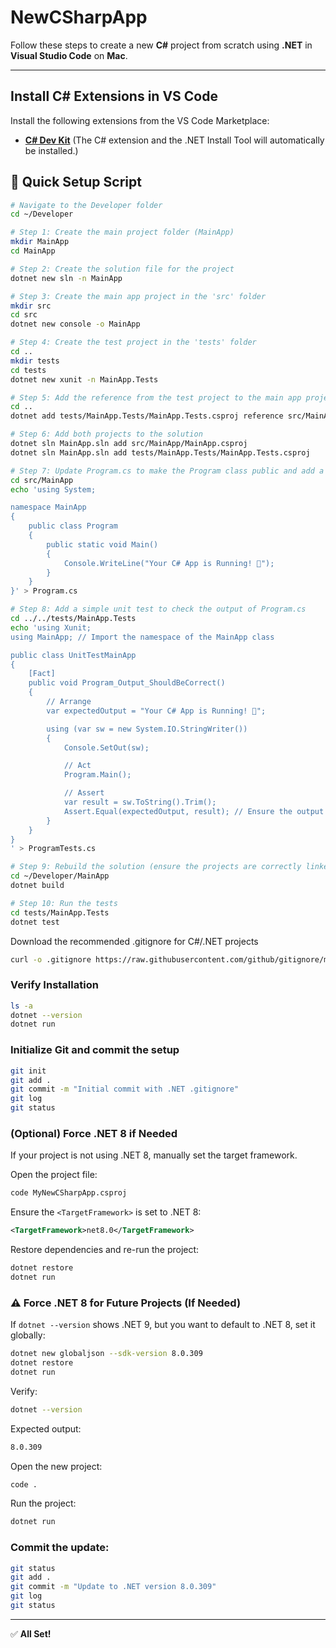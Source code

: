 # NewCSharpApp

Follow these steps to create a new **C#** project from scratch using **.NET** in **Visual Studio Code** on **Mac**.

---

## Install C# Extensions in VS Code

Install the following extensions from the VS Code Marketplace:
- **[C# Dev Kit](https://marketplace.visualstudio.com/items?itemName=ms-dotnettools.csdevkit)**
(The C# extension and the .NET Install Tool will automatically be installed.)

## 🚀 Quick Setup Script
```bash
# Navigate to the Developer folder
cd ~/Developer

# Step 1: Create the main project folder (MainApp)
mkdir MainApp
cd MainApp

# Step 2: Create the solution file for the project
dotnet new sln -n MainApp

# Step 3: Create the main app project in the 'src' folder
mkdir src
cd src
dotnet new console -o MainApp

# Step 4: Create the test project in the 'tests' folder
cd ..
mkdir tests
cd tests
dotnet new xunit -n MainApp.Tests

# Step 5: Add the reference from the test project to the main app project
cd ..
dotnet add tests/MainApp.Tests/MainApp.Tests.csproj reference src/MainApp/MainApp.csproj

# Step 6: Add both projects to the solution
dotnet sln MainApp.sln add src/MainApp/MainApp.csproj
dotnet sln MainApp.sln add tests/MainApp.Tests/MainApp.Tests.csproj

# Step 7: Update Program.cs to make the Program class public and add a namespace
cd src/MainApp
echo 'using System;

namespace MainApp
{
    public class Program
    {
        public static void Main()
        {
            Console.WriteLine("Your C# App is Running! 🚀");
        }
    }
}' > Program.cs

# Step 8: Add a simple unit test to check the output of Program.cs
cd ../../tests/MainApp.Tests
echo 'using Xunit;
using MainApp; // Import the namespace of the MainApp class

public class UnitTestMainApp
{
    [Fact]
    public void Program_Output_ShouldBeCorrect()
    {
        // Arrange
        var expectedOutput = "Your C# App is Running! 🚀";

        using (var sw = new System.IO.StringWriter())
        {
            Console.SetOut(sw);

            // Act
            Program.Main();

            // Assert
            var result = sw.ToString().Trim();
            Assert.Equal(expectedOutput, result); // Ensure the output matches
        }
    }
}
' > ProgramTests.cs

# Step 9: Rebuild the solution (ensure the projects are correctly linked)
cd ~/Developer/MainApp
dotnet build

# Step 10: Run the tests
cd tests/MainApp.Tests
dotnet test
```

Download the recommended .gitignore for C#/.NET projects
```bash
curl -o .gitignore https://raw.githubusercontent.com/github/gitignore/main/VisualStudio.gitignore
```

### Verify Installation

```bash
ls -a
dotnet --version
dotnet run
```

### Initialize Git and commit the setup

```bash
git init
git add .
git commit -m "Initial commit with .NET .gitignore"
git log
git status
```

### (Optional) Force .NET 8 if Needed

If your project is not using .NET 8, manually set the target framework.

Open the project file:

```bash
code MyNewCSharpApp.csproj
```

Ensure the `<TargetFramework>` is set to .NET 8:

```xml
<TargetFramework>net8.0</TargetFramework>
```

Restore dependencies and re-run the project:

```bash
dotnet restore
dotnet run
```

### ⚠️ Force .NET 8 for Future Projects (If Needed)

If `dotnet --version` shows .NET 9, but you want to default to .NET 8, set it globally:

```bash
dotnet new globaljson --sdk-version 8.0.309
dotnet restore
dotnet run
```

Verify:

```bash
dotnet --version
```

Expected output:

```bash
8.0.309
```

Open the new project:
```bash
code .
```

Run the project:
```bash
dotnet run
```

### Commit the update:
```bash
git status
git add .
git commit -m "Update to .NET version 8.0.309"
git log
git status
```


---

✅ **All Set!**

